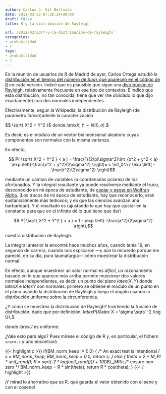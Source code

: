 ```yaml
---
author: Carlos J. Gil Bellosta
date: 2012-03-23 07:26:24+00:00
draft: false
title: R y la distribución de Rayleigh

url: /2012/03/23/r-y-la-distribucion-de-rayleigh/
categories:
- probabilidad
- r
tags:
- probabilidad
- r
---
```


En la reunión de usuarios de R de Madrid de ayer, Carlos Ortega estudió la [distribución en el tiempo del número de _bugs_ que aparecen en el código de R](http://prezi.com/wkkftr7hmsnt/bugs-en-r/) en cada versión. Indicó que es plausible que sigan una [distribución de Rayleigh](http://es.wikipedia.org/wiki/Distribuci%C3%B3n_de_Rayleigh), relativamente frecuente en ese tipo de contextos. E indicó que esta distribución, no tan conocida, tiene que ver (he olvidado lo que dijo exactamente) con dos normales independientes.

Efectivamente, según la Wikipedia, la distribución de Rayleigh (de parámetro $latex \sigma$)admite la caracterización

$$ \sqrt{ X^2 + Y^2 }$ donde $latex X, Y \sim N(0, \sigma).$$

Es decir, es el módulo de un vector bidimensional aleatorio cuyas componentes son normales con la misma varianza.

En efecto,


$$ P( \sqrt{ X^2 + Y^2 } < a ) = \frac{1}{2\pi\sigma^2}\int_{x^2 + y^2 < a} \exp \left(-\frac{x^2 + y^2}{2\sigma^2} \right)= c \int_0^a r \exp \left( -\frac{r^2}{2\sigma^2} \right)$$

mediante un cambio de variables (a coordenadas polares) de los afortunados. Y la integral resultante ya puede resolverse mediante el truco, desconocido en mi época de estudiante, de [copiar y pegar en Wolfran Alpha](http://www.wolframalpha.com/input/?i=%5Cint_0%5Ea+r+%5Cexp+-%5Cfrac%7Br%5E2%7D%7B2%5Csigma%5E2%7D). (Los trucos de mi época de estudiante, hay que reconocerlo, eran sustancialmente más tediosos; y es que las ciencias avanzan una barbaridad). Y el resultado es (ajustando lo que hay que ajustar en la constante para que en el infinito dé lo que tiene que dar)

$$ P( \sqrt{ X^2 + Y^2 } < a ) = 1 - \exp \left( -\frac{a^2}{2\sigma^2} \right),$$

nuestra distribución de Rayleigh.

La integral anterior la encontré hace muchos años, cuando tenía 19, en segundo de carrera, cuando nos explicaron —y aún lo recuerdo porque me pareció, en su día, pura taumaturgia— cómo muestrear la distribución normal.

En efecto, aunque muestrear un valor normal es _difícil_, un razonamiento basado en lo que aparece más arriba permite muestrear dos valores normales independientes, es decir, un punto del plano $latex (X,Y)$ donde $latex X$ e $latex Y$ son normales: primero se obtiene el módulo de un punto en el plano usando la distribución de Rayleigh y luego el ángulo usando la distribución uniforme sobre la circunferencia.

¿Y cómo se muestrea la distribución de Rayleigh? Invirtiendo la función de distribución: dado que por definición, $latex P(X$latex X = \sigma \sqrt{ -2 \log U},$

donde $latex U$ es uniforme.

¿Vale esto para algo? Pues mírese el código de R y, en particular, el fichero `snorm.c` y uno encontrará

{{< highlight c >}}
if(BM_norm_keep != 0.0) { /* An exact test is intentional */
		s = BM_norm_keep;
		BM_norm_keep = 0.0;
		return s;
} else {
		theta = 2 * M_PI * unif_rand();
		R = sqrt(-2 * log(unif_rand())) + 10*DBL_MIN; /* ensure non-zero */
		BM_norm_keep = R * sin(theta);
		return R * cos(theta);
}
{{< / highlight >}}

¡Y mirad lo ahorrativo que es R, que guarda el valor obtenido con el seno y con el coseno!
